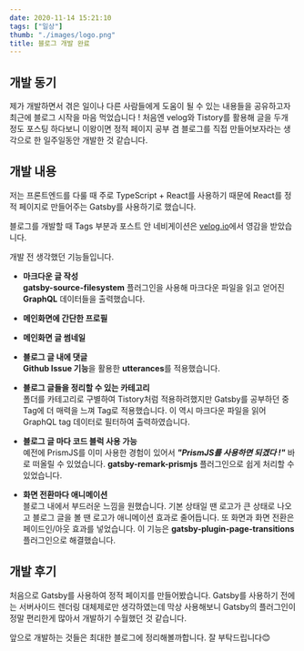 ```yaml
---
date: 2020-11-14 15:21:10
tags: ["일상"]
thumb: "./images/logo.png"
title: 블로그 개발 완료
---
```

## 개발 동기

 제가 개발하면서 겪은 일이나 다른 사람들에게 도움이 될 수 있는 내용들을 공유하고자 최근에 블로그 시작을 마음 먹었습니다 !  처음엔 velog와 Tistory를 활용해 글을 두개 정도 포스팅 하다보니 이왕이면 정적 페이지 공부 겸 블로그를 직접 만들어보자라는 생각으로 한 일주일동안 개발한 것 같습니다.

## 개발 내용

 저는 프론트엔드를 다룰 때 주로 TypeScript + React를 사용하기 때문에 React를 정적 페이지로 만들어주는 Gatsby를 사용하기로 했습니다. 


블로그를 개발할 때 Tags 부분과 포스트 안 네비게이션은 [velog.io](https://velog.io)에서 영감을 받았습니다.

 개발 전 생각했던 기능들입니다.

- **마크다운 글 작성**  
**gatsby-source-filesystem** 플러그인을 사용해 마크다운 파일을 읽고 얻어진 **GraphQL** 데이터들을 출력했습니다.

- **메인화면에 간단한 프로필**
- **메인화면 글 썸네일**
- **블로그 글 내에 댓글**  
**Github Issue 기능**을 활용한 **utterances**를 적용했습니다.

- **블로그 글들을 정리할 수 있는 카테고리**  
폴더를 카테고리로 구별하여 Tistory처럼 적용하려했지만 Gatsby를 공부하던 중 Tag에 더 매력을 느껴 Tag로 적용했습니다. 이 역시 마크다운 파일을 읽어 GraphQL tag 데이터로 필터하여 출력하였습니다.

- **블로그 글 마다 코드 블럭 사용 가능**  
예전에 PrismJS를 이미 사용한 경험이 있어서 ***"PrismJS를 사용하면 되겠다 !"*** 바로 떠올릴 수 있었습니다.  **gatsby-remark-prismjs** 플러그인으로 쉽게 처리할 수 있었습니다.

- **화면 전환마다 애니메이션**  
블로그 내에서 부드러운 느낌을 원했습니다. 기본 상태일 땐 로고가 큰 상태로 나오고 블로그 글을 볼 땐 로고가 애니메이션 효과로 줄어듭니다. 또 화면과 화면 전환은 페이드인/아웃 효과를 넣었습니다. 이 기능은 **gatsby-plugin-page-transitions** 플러그인으로 해결했습니다.

## 개발 후기

 처음으로 Gatsby를 사용하여 정적 페이지를 만들어봤습니다. Gatsby를 사용하기 전에는 서버사이드 렌더링 대체제로만 생각하였는데 막상 사용해보니 Gatsby의 플러그인이 정말 편리한게 많아서 개발하기 수월했던 것 같습니다.

 앞으로 개발하는 것들은 최대한 블로그에 정리해볼까합니다. 잘 부탁드립니다😊
